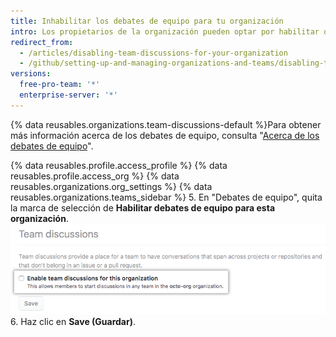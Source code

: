 ```yaml
---
title: Inhabilitar los debates de equipo para tu organización
intro: Los propietarios de la organización pueden optar por habilitar o inhabilitar los debates de equipo en toda la organización.
redirect_from:
  - /articles/disabling-team-discussions-for-your-organization
  - /github/setting-up-and-managing-organizations-and-teams/disabling-team-discussions-for-your-organization
versions:
  free-pro-team: '*'
  enterprise-server: '*'
---
```

{% data reusables.organizations.team-discussions-default %}Para obtener más información acerca de los debates de equipo, consulta "[Acerca de los debates de equipo](/articles/about-team-discussions)".

{% data reusables.profile.access_profile %}
{% data reusables.profile.access_org %}
{% data reusables.organizations.org_settings %}
{% data reusables.organizations.teams_sidebar %}
5. En "Debates de equipo", quita la marca de selección de **Habilitar debates de equipo para esta organización**. ![Casilla de verificación para inhabilitar debates de equipo para una organización](/assets/images/help/settings/enable-team-discussions-for-org-checkbox.png)
6. Haz clic en **Save (Guardar)**.
